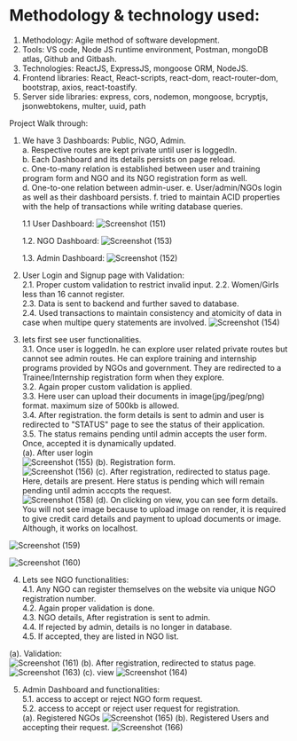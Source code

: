 # Methodology & technology used:  
1. Methodology:
      Agile method of software development.  
3. Tools:
      VS code, Node JS runtime environment, Postman, mongoDB atlas, Github and Gitbash.  
4. Technologies:
      ReactJS, ExpressJS, mongoose ORM, NodeJS.  
5. Frontend libraries:
      React, React-scripts, react-dom, react-router-dom, bootstrap, axios, react-toastify.  
6. Server side libraries:
      express, cors, nodemon, mongoose, bcryptjs, jsonwebtokens, multer, uuid, path  






Project Walk through:

1. We have 3 Dashboards: Public, NGO, Admin.  
   a. Respective routes are kept private until user is loggedIn.    
   b. Each Dashboard and its details persists on page reload.  
   c. One-to-many relation is established between user and training program form and NGO and its NGO registration form as well.  
   d. One-to-one relation between admin-user.
   e. User/admin/NGOs login as well as their dashboard persists.
   f. tried to maintain ACID properties with the help of transactions while writing database queries.


   
   1.1 User Dashboard:
   ![Screenshot (151)](https://github.com/rohan8789/capstone/assets/74501400/fc4c6e8f-e2b8-41d1-a084-cccd85ebb6a6)


  
   1.2. NGO Dashboard:
   ![Screenshot (153)](https://github.com/rohan8789/capstone/assets/74501400/b1f4d1d7-1e19-45b6-9892-da3dc652257f)


  
   1.3. Admin Dashboard:
   ![Screenshot (152)](https://github.com/rohan8789/capstone/assets/74501400/8a85b7bd-7632-41fb-8dad-157ad5f95a1c)

   



3. User Login and Signup page with Validation:  
   2.1. Proper custom validation to restrict invalid input.
   2.2. Women/Girls less than 16 cannot register.  
   2.3. Data is sent to backend and further saved to database.  
   2.4. Used transactions to maintain consistency and atomicity of data in case when multipe query statements are involved.
   ![Screenshot (154)](https://github.com/rohan8789/capstone/assets/74501400/744c38ce-f837-4bf9-9bde-da0be6b8aae5)
   




4. lets first see user functionalities.  
   3.1. Once user is loggedIn. he can explore user related private routes but cannot see admin routes. He can explore training and internship programs provided by NGOs and government. They are redirected to a Trainee/Internship registration form when they explore.  
   3.2. Again proper custom validation is applied.  
   3.3. Here user can upload their documents in image(jpg/jpeg/png) format. maximum size of 500kb is allowed.  
   3.4. After registration. the form details is sent to admin and user is redirected to "STATUS" page to see the status of their application.  
   3.5. The status remains pending until admin accepts the user form. Once, accepted it is dynamically updated.    
   (a). After user login    
   ![Screenshot (155)](https://github.com/rohan8789/capstone/assets/74501400/1c4076f6-777a-4101-b742-ebf8012633e8)
   (b). Registration form.    
   ![Screenshot (156)](https://github.com/rohan8789/capstone/assets/74501400/c6d050de-c5b5-44cf-82e5-86e1a79e3084)
   (c). After registration, redirected to status page. Here, details are present. Here status is pending which will remain pending until admin acccpts the request.  
   ![Screenshot (158)](https://github.com/rohan8789/capstone/assets/74501400/6406c406-42c6-4679-917e-6098e48da6b4)
   (d). On clicking on view, you can see form details. You will not see image because to upload image on render, it is required to give credit card details and payment to upload documents or image. Although, it works on localhost.
   
![Screenshot (159)](https://github.com/rohan8789/capstone/assets/74501400/274b6d7f-c3f5-4d52-a1e3-0691565352e1)

![Screenshot (160)](https://github.com/rohan8789/capstone/assets/74501400/cbe25ced-ab1b-405e-8a59-43f11a971846)  









4. Lets see NGO functionalities:  
   4.1. Any NGO can register themselves on the website via unique NGO registration number.  
   4.2. Again proper validation is done.  
   4.3. NGO details, After registration is sent to admin.  
   4.4. If rejected by admin, details is no longer in database.  
   4.5. If accepted, they are listed in NGO list.  
    

(a). Validation:  
![Screenshot (161)](https://github.com/rohan8789/capstone/assets/74501400/c947121b-a1fb-469c-9bc9-c09c90b25374)
(b). After registration, redirected to status page.  
![Screenshot (163)](https://github.com/rohan8789/capstone/assets/74501400/8881969d-a467-406f-8d67-ab85b36cc793)
(c). view
![Screenshot (164)](https://github.com/rohan8789/capstone/assets/74501400/92c18846-77f9-43e0-b242-fb01d184c4d9)





5. Admin Dashboard and functionalities:  
   5.1. access to accept or reject NGO form request.  
   5.2. access to accept or reject user request for registration.  
(a). Registered NGOs
![Screenshot (165)](https://github.com/rohan8789/capstone/assets/74501400/857d2272-4465-4d10-8ddf-d45abcedd0ea)
(b). Registered Users and accepting their request.
![Screenshot (166)](https://github.com/rohan8789/capstone/assets/74501400/6aaceac9-9628-4d5b-a3d8-d9ad28572975)

